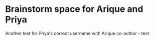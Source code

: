 # Brainstorm space for Arique and Priya
Another test for Priya's correct username with Arique co-author - test
